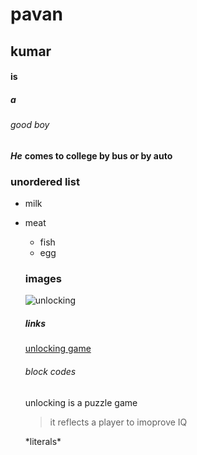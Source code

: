 # pavan
## kumar
#### is 
##### a
###### good boy
***He*** **comes to college by bus or by auto**

### unordered list 
* milk
* meat
  * fish
  * egg
  
  ### images

  ![unlocking](https://image.winudf.com/v2/image/Y29tLmVsaXRldGh1Z3MudW5sb2NLaW5nX2ljb25fMTUzMjk5MTQyOF8wMTA/icon.png?w=170&fakeurl=1)
  
  ##### links
  [unlocking game](https://apkpure.com/unlocking-strain-your-brain/com.elitethugs.unlocKing)
  
  ###### block codes
  unlocking is a puzzle game
  > it reflects a player to imoprove IQ
  
  \*literals\*
